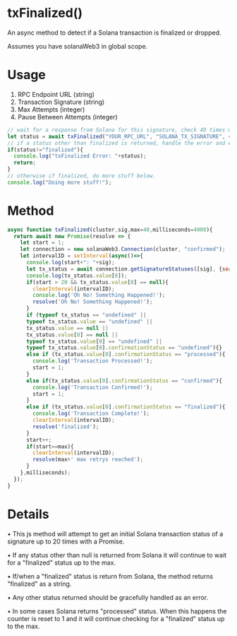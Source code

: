 # txFinalized()
An async method to detect if a Solana transaction is finalized or dropped.

Assumes you have solanaWeb3 in global scope.

# Usage
1. RPC Endpoint URL (string)
2. Transaction Signature (string)
3. Max Attempts (integer)
4. Pause Between Attempts (integer)
```javascript
// wait for a response from Solana for this signature, check 40 times max, and pause 4 seconds between checks.
let status = await txFinalized("YOUR_RPC_URL", "SOLANA_TX_SIGNATURE", 40, 4000);
// if a status other than finalized is returned, handle the error and exit.
if(status!="finalized"){
  console.log("txFinalized Error: "+status);
  return;
}
// otherwise if finalized, do more stuff below.
console.log("Doing more stuff!");
```

# Method

```javascript
async function txFinalized(cluster,sig,max=40,milliseconds=4000){
  return await new Promise(resolve => {
    let start = 1;
    let connection = new solanaWeb3.Connection(cluster, "confirmed");
    let intervalID = setInterval(async()=>{
      console.log(start+": "+sig);
      let tx_status = await connection.getSignatureStatuses([sig], {searchTransactionHistory: true,});
      console.log(tx_status.value[0]);
      if(start > 20 && tx_status.value[0] == null){
        clearInterval(intervalID);
        console.log('Oh No! Something Happened!');
        resolve('Oh No! Something Happened!');
      }
      if (typeof tx_status == "undefined" || 
      typeof tx_status.value == "undefined" || 
      tx_status.value == null || 
      tx_status.value[0] == null || 
      typeof tx_status.value[0] == "undefined" || 
      typeof tx_status.value[0].confirmationStatus == "undefined"){} 
      else if (tx_status.value[0].confirmationStatus == "processed"){
        console.log('Transaction Processed!');
        start = 1;
      }
      else if(tx_status.value[0].confirmationStatus == "confirmed"){
        console.log('Transaction Confirmed!');
        start = 1;
      }
      else if (tx_status.value[0].confirmationStatus == "finalized"){
        console.log('Transaction Complete!');
        clearInterval(intervalID);
        resolve('finalized');
      }
      start++;
      if(start==max){
        clearInterval(intervalID);
        resolve(max+' max retrys reached');
      }
    },milliseconds);
  });  
}
```

# Details

• This js method will attempt to get an initial Solana transaction status of a signature up to 20 times with a Promise.

• If any status other than null is returned from Solana it will continue to wait for a "finalized" status up to the max.

• If/when a "finalized" status is return from Solana, the method returns "finalized" as a string.

• Any other status returned should be gracefully handled as an error.

• In some cases Solana returns "processed" status. When this happens the counter is reset to 1 and it will continue checking for a "finalized" status up to the max.
